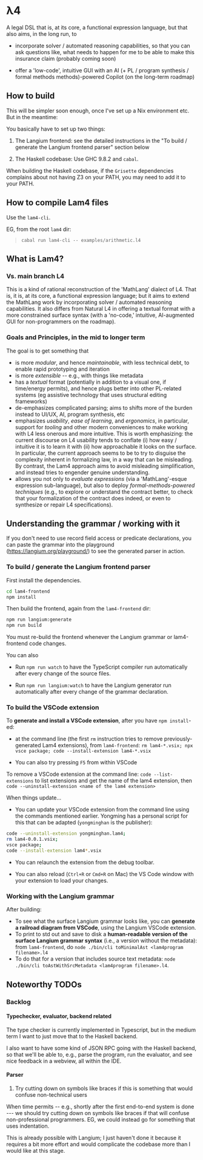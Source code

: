 # λ4

A legal DSL that is, at its core, a functional expression language, but that also aims, in the long run, to

* incorporate solver / automated reasoning capabilities, so that you can ask questions like, what needs to happen for me to be able to make this insurance claim (probably coming soon)

* offer a 'low-code', intuitive GUI with an AI (+ PL / program synthesis / formal methods methods)-powered Copilot (on the long-term roadmap)

## How to build

This will be simpler soon enough, once I've set up a Nix environment etc. But in the meantime:

You basically have to set up two things:

1. The Langium frontend: see the detailed instructions in the "To build / generate the Langium frontend parser" section below

2. The Haskell codebase: Use GHC 9.8.2 and `cabal`.

When building the Haskell codebase, if the `Grisette` dependencies complains about not having Z3 on your PATH, you may need to add it to your PATH.

## How to compile Lam4 files

Use the `lam4-cli`.

EG, from the root `lam4` dir: 

> `cabal run lam4-cli -- examples/arithmetic.l4`

## What is Lam4?

### Vs. main branch L4

This is a kind of rational reconstruction of the 'MathLang' dialect of L4. That is, it is, at its core, a functional expression language; but it aims to extend the MathLang work by incorporating solver / automated reasoning capabilities. It also differs from Natural L4 in offering a textual format with a more constrained surface syntax (with a 'no-code,' intuitive, AI-augmented GUI for non-programmers on the roadmap).

### Goals and Principles, in the mid to longer term

The goal is to get something that

* is more *modular*, and hence *maintainable*, with less technical debt, to enable rapid prototyping and iteration
* is more *extensible* -- e.g., with things like metadata
* has a *textual* format (potentially in addition to a visual one, if time/energy permits), and hence plugs better into other PL-related systems (eg assistive technology that uses structural editing frameworks)
* de-emphasizes complicated parsing; aims to shifts more of the burden instead to UI/UX, AI, program synthesis, etc
* emphasizes *usability*, *ease of learning*, and *ergonomics*, in particular, support for *tooling* and other modern conveniences to make working with L4 less onerous and more intuitive. This is worth emphasizing: the current discourse on L4 usability tends to conflate (i) how easy / intuitive it is to learn it with (ii) how approachable it looks on the surface. In particular, the current approach seems to be to try to disguise the complexity inherent in formalizing law, in a way that can be misleading. By contrast, the Lam4 approach aims to avoid misleading simplification, and instead tries to engender genuine understanding.
* allows you not only to *evaluate expressions* (via a 'MathLang'-esque expression sub-language), but also to deploy *formal-methods-powered techniques* (e.g., to explore or understand the contract better, to check that your formalization of the contract does indeed, or even to synthesize or repair L4 specifications).

## Understanding the grammar / working with it

If you don't need to use record field access or predicate declarations, you can paste the grammar into the playground (https://langium.org/playground/) to see the generated parser in action.

### To build / generate the Langium frontend parser

First install the dependencies.

```bash
cd lam4-frontend
npm install
```

Then build the frontend, again from the `lam4-frontend` dir:

```bash
npm run langium:generate
npm run build
```

You must re-build the frontend whenever the Langium grammar or lam4-frontend code changes.

You can also

* Run `npm run watch` to have the TypeScript compiler run automatically after every change of the source files.

* Run `npm run langium:watch` to have the Langium generator run automatically after every change of the grammar declaration.


### To build the VSCode extension

To **generate and install a VSCode extension**, after you have `npm install`-ed:

* at the command line (the first `rm` instruction tries to remove previously-generated Lam4 extensions), from `lam4-frontend`: `rm lam4-*.vsix; npx vsce package; code --install-extension lam4-*.vsix`

* You can also try pressing `F5` from within VSCode

To remove a VSCode extension at the command line: `code --list-extensions` to list extensions and get the name of the lam4 extension, then `code --uninstall-extension <name of the lam4 extension>`

When things update...

* You can update your VSCode extension from the command line using the commands mentioned earlier. Yongming has a personal script for this that can be adapted (`yongminghan` is the publisher):

```bash
code --uninstall-extension yongminghan.lam4; 
rm lam4-0.0.1.vsix; 
vsce package; 
code --install-extension lam4*.vsix
```

* You can relaunch the extension from the debug toolbar.

* You can also reload (`Ctrl+R` or `Cmd+R` on Mac) the VS Code window with your extension to load your changes.


### Working with the Langium grammar

After building:

* To see what the surface Langium grammar looks like, you can **generate a railroad diagram from VSCode**, using the Langium VSCode extension.
* To print to std out and save to disk a **human-readable version of the surface Langium grammar syntax** (i.e., a version without the metadata): from `lam4-frontend`, do `node ./bin/cli toMinimalAst <lam4program filename>.l4`
* To do that for a version that includes source text metadata: `node ./bin/cli toAstWithSrcMetadata <lam4program filename>.l4`.

## Noteworthy TODOs

### Backlog

#### Typechecker, evaluator, backend related

The type checker is currently implemented in Typescript, but in the medium term I want to just move that to the Haskell backend. 

I also want to have some kind of JSON RPC going with the Haskell backend, so that we'll be able to, e.g., parse the program, run the evaluator, and see nice feedback in a webview, all within the IDE.


#### Parser

1. Try cutting down on symbols like braces if this is something that would confuse non-technical users

When time permits -- e.g., shortly after the first end-to-end system is done --- we should try cutting down on symbols like braces if that will confuse non-professional programmers. EG, we could instead go for something that uses indentation.

This is already possible with Langium; I just haven't done it because it requires a bit more effort and would complicate the codebase more than I would like at this stage.